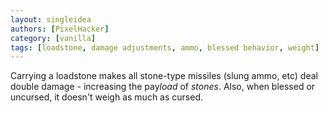 ```yaml
---
layout: singleidea
authors: [PixelHacker]
category: [vanilla]
tags: [loadstone, damage adjustments, ammo, blessed behavior, weight]
---
```

Carrying a loadstone makes all stone-type missiles (slung ammo, etc) deal double
damage - increasing the pay*load* of *stones*. Also, when blessed or uncursed,
it doesn't weigh as much as cursed.
